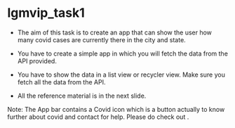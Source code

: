 # lgmvip_task1

* The aim of this task is to create an app that can show the user how many covid cases are currently there in the city and state.

* You have to create a simple app in which you will fetch the data from the API provided.

* You have to show the data in a list view or recycler view. Make sure you fetch all the data from the API.

* All the reference material is in the next slide.


Note: The App bar contains a  Covid icon which is a button actually to know further about covid and contact for help. Please do check out .